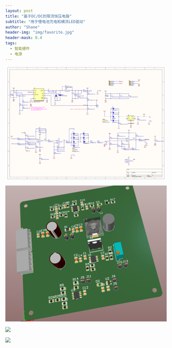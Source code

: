 ```yaml
---
layout: post
title: "基于DC/DC的限流恒压电路"
subtitle: "用于锂电池充电和横流LED驱动"
author: "Shane"
header-img: "img/favorite.jpg"
header-mask: 0.4
tags:
  - 智能硬件
  - 电源
---
```


![](/img/in-post/20190727/1.png)

![](/img/in-post/20190727/2.png)

![](/img/in-post/20190727/3.png)

![](/img/in-post/20190727/4.png)